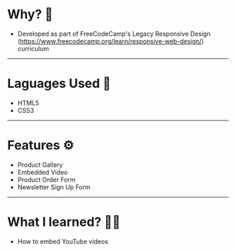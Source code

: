 # Why? 🤔
- Developed as part of FreeCodeCamp's Legacy Responsive Design (https://www.freecodecamp.org/learn/responsive-web-design/) curriculum 

---

# Laguages Used 💬
- HTML5
- CSS3

---

# Features ⚙
- Product Gallery
- Embedded Video
- Product Order Form
- Newsletter Sign Up Form 

---

# What I learned? 👨‍💻
- How to embed YouTube videos
